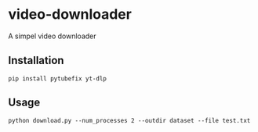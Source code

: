 # video-downloader
A simpel video downloader

## Installation
```
pip install pytubefix yt-dlp

``` 

## Usage
```
python download.py --num_processes 2 --outdir dataset --file test.txt
``` 